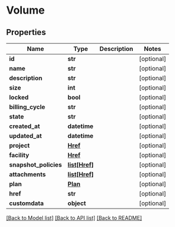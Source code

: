 # Volume


## Properties
Name | Type | Description | Notes
------------ | ------------- | ------------- | -------------
**id** | **str** |  | [optional] 
**name** | **str** |  | [optional] 
**description** | **str** |  | [optional] 
**size** | **int** |  | [optional] 
**locked** | **bool** |  | [optional] 
**billing_cycle** | **str** |  | [optional] 
**state** | **str** |  | [optional] 
**created_at** | **datetime** |  | [optional] 
**updated_at** | **datetime** |  | [optional] 
**project** | [**Href**](Href.md) |  | [optional] 
**facility** | [**Href**](Href.md) |  | [optional] 
**snapshot_policies** | [**list[Href]**](Href.md) |  | [optional] 
**attachments** | [**list[Href]**](Href.md) |  | [optional] 
**plan** | [**Plan**](Plan.md) |  | [optional] 
**href** | **str** |  | [optional] 
**customdata** | **object** |  | [optional] 

[[Back to Model list]](../README.md#documentation-for-models) [[Back to API list]](../README.md#documentation-for-api-endpoints) [[Back to README]](../README.md)


